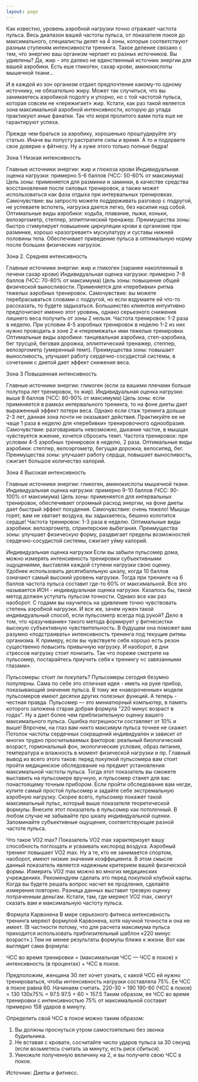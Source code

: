 ```yaml
---
layout: page
---
```

Как известно, уровень аэробной нагрузки точно отражает частота пульса. Весь диапазон вашей частоты пульса, от показателя покоя до максимального, специалисты делят на 4 зоны, которые соответствуют разным ступеням интенсивности тренинга. Такое деление связано с тем, что энергию ваш организм черпает из разных источников. Вы удивлены? Да, жир - это далеко не единственный источник энергии для вашей аэробики. Есть еше гликоген, сахар крови, аминокислоты мышечной ткани...

И в каждой из зон организм отдает предпочтение какому-то одному источнику, не обязательно жиру. Может так случиться, что вы занимаетесь аэробикой подолгу и упорно, но с той частотой пульса, которая совсем не «пережигает» жир.
Кстати, как раз такой является зона максимальной аэробной интенсивности, которую до упада практикуют иные фанатки. Так что моря пролитого вами пота еше не гарантируют успеха.

Прежде чем браться за аэробику, хорошенько проштудируйте эту статью. Иначе вы попусту растратите силы и время. А то и подорвете свое доверие к фйтнесу. Ну а хуже этого только полные бедра!

Зона 1
Низкая интенсивность

Главные источники энергии: жир и глюкоза крови
Индивидуальная оценка нагрузки: примерно 5-6 баллов (ЧСС: 50-60% от максимума)
Цель зоны: применяется для разминки и заминки, в качестве средства восстановления после силовых тренировок, а также может использоваться как фаза отдыха при интервальных тренировках.
Самочувствие: вы запросто можете поддерживать разговор с подругой, не успеваете вспотеть, нагрузка дается легко, без насилия над собой.
Оптимальные виды аэробики: ходьба, плавание, лыжи, коньки, велоэргометр, степпер, эллиптический тренажер.
Преимущества зоны: быстро стимулирует повышение циркуляции крови в организме при разминке, хорошо «разогревает» мускулатуру и суставы нижней половины тела. Обеспечивает приведение пульса в оптимальную норму после больших физических нагрузок.

Зона 2.
Средняя интенсивность

Главные источники энергии: жир и гликоген (заранее накопленный в печени сахар крови)
Индивидуальная оценка нагрузки: примерно 7-8 баллов (ЧСС: 70-80% от максимума)
Цель зоны: повышение общей физической выносливости. Применяется для «перебивки» ритма тяжелых аэробных тренировок.
Самочувствие: вы можете перебрасываться словами с подругой, но если вздумаете ей что-то рассказать, то будете задыхаться. Большинство клиентов интуитивно предпочитают именно этот уровень, однако серьезного снижения лишнего веса получить от зоны 2 нельзя.
Частота тренировок: 1-2 раза в неделю. При условии 4-5 аэробных тренировок в неделю 1-2 из них нужно проводить в зоне 2 и «перемежать» ими тяжелые тренировки.
Оптимальные виды аэробики: танцевальная аэробика, степ-аэробика, бег трусцой, беговая дорожка, эллиптический тренажер, степпер, велоэргометр (умеренный темп).
Преимущества зоны: повышает выносливость, улучшает работу сердечно-сосудистой системы, в сочетании с диетой дает эффект снижения веса.

Зона 3
Повышенная интенсивность

Главные источники энергии: гликоген (если за вашими плечами больше полутора лет тренировок, то жир).
Индивидуальная оценка нагрузки: выше 8 баллов (ЧСС: 80-90% от максимума)
Цель зоны: если применяется в рамках интервального тренинга, то на фоне диеты дает выраженный эффект потери веса. Однако если стаж тренинга дольше 2-3 лет, данная зона почти не оказывает действия. Практикуйте ее не чаще 1 раза в неделю для «перебивки» тренировочного однообразия.
Самочувствие: разговаривать невозможно, дыхание частое, в мышцах чувствуется жжение, хочется сбросить темп.
Частота тренировок: при условии 4-5 аэробных тренировок в неделю, 2 раза.
Оптимальные виды аэробики: степпер, велоэргометр, бегущая дорожка, велосипед, бег.
Преимущества зоны: улучшает работу сердца, повышает выносливость, сжигает большое количество калорий.

Зона 4
Высокая интенсивность

Главные источники энергии: гликоген, аминокислоты мышечной ткани.
Индивидуальная оценка нагрузки: примерно 9-10 баллов (ЧСС: 90-100% от максимума)
Цель зоны: применяется для интервальных тренировок, обеспечивает огромный расход энергии, на фоне диеты дает быстрый эффект похудения.
Самочувствие: очень тяжело! Мышцы горят, вам не хватает воздуха, вы задыхаетесь, бешено колотится сердце!
Частота тренировок: 1-3 раза в неделю.
Оптимальные виды аэробики: велоэргометр, спринтерские выбегания.
Преимущества зоны: улучшает физическую форму, раздвигает пределы возможностей сердечно-сосудистой системы, сжигает уйму калорий.

Индивидуальная оценка нагрузки
Если вы забыли пульсомер дома, можно измерять интенсивность тренировки субъективными ощущениями, выставляя каждой ступени нагрузки свою оценку. Удобнее использовать десятибалльную шкалу, когда 10 баллов означают самый высокий уровень нагрузки. Тогда при тренинге на 6 баллов частота пульса составит где-то 60% от максимальной. Все это называется ИОН - индивидуальная оценка нагрузки.
Казалось бы, такой метод должен уступать пульсом точности. Однако все как раз наоборот. С годами вы научитесь на удивление точно чувствовать степень аэробной нагрузки. И все же, зачем нужен такой индивидуальный способ, если пульсометр всегда под рукой? Дело в том, что «разучивание» такого метода формирует у фитнесистки высокую субъективную чувствительность. В будущем она поможет вам разумно «подстраивать» интенсивность тренинга под текущие ритмы организма. К примеру, если вы чувствуете себя хорошо есть резон существенно повысить привычную нагрузку. И наоборот, в дни стрессов нагрузку стоит понизить. Так что пореже смотрите на пульсомер, постарайтесь приучить себя к тренингу «с завязанными глазами».

Пульсомеры: стоит ли покупать?
Пульсомеры сегодня безумно популярны. Сама по себе это отличная идея - иметь на руке прибор, показывающий значение пульса. В тому же «навороченные» модели пульсомеров имеют десятки других полезных функций. А теперь - честная правда. Пульсомер — это миниатюрный компьютер, в память которого заложена старая добрая формула "220 минус возраст в годах". Ну а дает более чем приблизительную оценку вашего максимального пульса. Ошибка погрешности составляет от 10% и выше! Впрочем, на глаз вам никто максимум пульса точнее не скажет. Потолок частоты сердечных сокращений индивидуален и зависит от многих трудно просчитываемых факторов: реальный биологический возраст, гормональный фон, экологические условия, образ питания, температура и влажность в момент физической нагрузки и пр.
Главный вывод из всего этого таков: перед покупкой пульсомера вам стоит пройти медицинское обследование на предмет установления максимальной частоты пульса. Тогда этот показатель вы сможете выставить на пульсомере вручную, и пульсомер станет для вас понастоящему точным прибором.
Если пройти обследование вам негде, купите самый простой пульсомер и задайте себе экстремальную аэробную нагрузку. Скорее всего, пульсомер покажет такой максимальный пульс, который выше показателя теоретической формулы. Внесите этот показатель в пульсомер как потолочный.
В любом случае не забывайте про шкалу индивидуальной оценки. Запоминайте субъективные ощущения, соответствующие разной частоте пульса.

Что такое VO2 max?
Показатель VO2 max характеризует вашу способность поглощать и усваивать кислород воздуха. Аэробный тренинг повышает VО2 max. Ну а те, кто не занимается спортом, наоборот, имеют низкие значения коэффициента. В этом смысле данный показатель является надежным критерием вашей физической формы. Измерить VО2 max можно во многих медицинских учреждениях. Рекомендуем сделать это перед покупкой клубной карты. Когда вы будете решать вопрос насчет ее продления, сделайте измерения повторно. Разница данных выставит трезвую оценку потраченным деньгам.
Кстати, там, где меряют VO2 max, смогут сказать вам и максимальную частоту пульса.

Формула Карвонена
В мире серьезного фитнеса интенсивность тренинга меряют формулой Карвонена, хотя научной точности и она не имеет. (В частности потому, что для расчета максимума пульса приходится использовать приблизительный шаблон «220 минус возраст».) Тем не менее результаты формулы ближе к жизни. Вот как выглядит сама формула:

ЧСС во время тренировки = (максимальная ЧСС — ЧСС в покое) х интенсивность (в процентах) + ЧСС в покое.

Предположим, женщина 30 лет хочет узнать, с какой ЧСС ей нужно тренироваться, чтобы интенсивность нагрузки составляла 75%. Ее ЧСС в покое равна 60. Начинаем считать.
220-30 = 190
190-60 (ЧСС в покое) = 130
130x75% = 97.5
97.5 + 60 = 157.5
Таким образом, ее ЧСС во время тренировки с интенсивностью 75% от максимальной составит примерно 158 ударов в минуту.

Определить свой ЧСС в покое можно таким образом:
1. Вы должны проснуться утром самостоятельно без звонка будильника.
2. Не вставая с кровати, сосчитайте число ударов пульса за 30 секунд (если возьметесь считать за минуту, есть риск сбиться).
3. Умножьте полученную величину на 2, и вы получите свою ЧСС в покое.

Источник: Диеты и фитнесс.